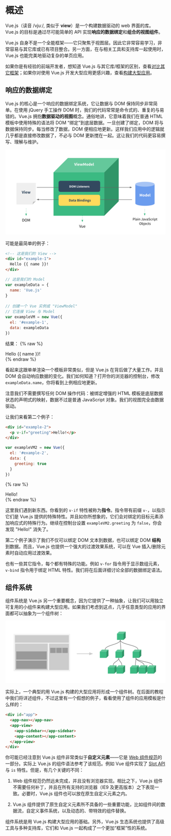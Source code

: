 # 概述

Vue.js（读音 /vjuː/, 类似于 **view**）是一个构建数据驱动的 web 界面的库。Vue.js 的目标是通过尽可能简单的 API 实现**响应的数据绑定**和**组合的视图组件**。

Vue.js 自身不是一个全能框架——它只聚焦于视图层。因此它非常容易学习，非常容易与其它库或已有项目整合。另一方面，在与相关工具和支持库一起使用时，Vue.js 也能完美地驱动复杂的单页应用。

如果你是有经验的前端开发者，想知道 Vue.js 与其它库/框架的区别，查看[对比其它框架](comparison.html)；如果你对使用 Vue.js 开发大型应用更感兴趣，查看[构建大型应用](application.html)。

## 响应的数据绑定

Vue.js 的核心是一个响应的数据绑定系统，它让数据与 DOM 保持同步非常简单。在使用 jQuery 手工操作 DOM 时，我们的代码常常是命令式的、重复的与易错的。Vue.js 拥抱**数据驱动的视图**概念。通俗地讲，它意味着我们在普通 HTML 模板中使用特殊的语法将 DOM “绑定”到底层数据。一旦创建了绑定，DOM 将与数据保持同步。每当修改了数据，DOM 便相应地更新。这样我们应用中的逻辑就几乎都是直接修改数据了，不必与 DOM 更新搅在一起。这让我们的代码更容易撰写、理解与维护。

![MVVM](images/mvvm.png)

可能是最简单的例子：

```html
<!-- 这是我们的 View -->
<div id="example-1">
  Hello {{ name }}!
</div>
```

```js
// 这是我们的 Model
var exampleData = {
  name: 'Vue.js'
}

// 创建一个 Vue 实例或 "ViewModel"
// 它连接 View 与 Model
var exampleVM = new Vue({
  el: '#example-1',
  data: exampleData
})
```

结果：
{% raw %}
<div id="example-1" class="demo">Hello {{ name }}!</div>
<script>
var exampleData = {
  name: 'Vue.js'
}
var exampleVM = new Vue({
  el: '#example-1',
  data: exampleData
})
</script>
{% endraw %}

看起来这跟单单渲染一个模板非常类似，但是 Vue.js 在背后做了大量工作。并且 DOM 会自动响应数据的变化。我们如何知道？打开你的浏览器的控制台，修改 `exampleData.name`，你将看到上例相应地更新。

注意我们不需要撰写任何 DOM 操作代码：被绑定增强的 HTML 模板是底层数据状态的声明式的映射，数据不过是普通 JavaScript 对象。我们的视图完全由数据驱动。 

让我们来看第二个例子：

```html
<div id="example-2">
  <p v-if="greeting">Hello!</p>
</div>
```

```js
var exampleVM2 = new Vue({
  el: '#example-2',
  data: {
    greeting: true
  }
})
```

{% raw %}
<div id="example-2" class="demo">
  <span v-if="greeting">Hello!</span>
</div>
<script>
var exampleVM2 = new Vue({
  el: '#example-2',
  data: {
    greeting: true
  }
})
</script>
{% endraw %}

这里我们遇到新东西。你看到的 `v-if` 特性被称为**指令**。指令带有前缀 `v-`，以指示它们是 Vue.js 提供的特殊特性。并且如你所想象的，它们会对绑定的目标元素添加响应式的特殊行为。继续在控制台设置 `exampleVM2.greeting` 为 `false`，你会发现 "Hello!" 消失了。

第二个例子演示了我们不仅可以绑定 DOM 文本到数据，也可以绑定 DOM **结构** 到数据。而且，Vue.js 也提供一个强大的过渡效果系统，可以在 Vue 插入/删除元素时自动应用过渡效果。

也有一些其它指令，每个都有特殊的功能。例如 `v-for` 指令用于显示数组元素，`v-bind` 指令用于绑定 HTML 特性。我们将在后面详细讨论全部的数据绑定语法。

## 组件系统

组件系统是 Vue.js 另一个重要概念，因为它提供了一种抽象，让我们可以用独立可复用的小组件来构建大型应用。如果我们考虑到这点，几乎任意类型的应用的界面都可以抽象为一个组件树：

![Component Tree](images/components.png)

实际上，一个典型的用 Vue.js 构建的大型应用将形成一个组件树。在后面的教程中我们将详述组件，不过这里有一个假想的例子，看看使用了组件的应用模板是什么样的：

```html
<div id="app">
  <app-nav></app-nav>
  <app-view>
    <app-sidebar></app-sidebar>
    <app-content></app-content>
  </app-view>
</div>
```

你可能已经注意到 Vue.js 组件非常类似于**自定义元素**——它是 [Web 组件规范](http://www.w3.org/wiki/WebComponents/)的一部分。实际上 Vue.js 的组件语法参考了该规范。例如 Vue 组件实现了 [Slot API](https://github.com/w3c/webcomponents/blob/gh-pages/proposals/Slots-Proposal.md) 与 `is` 特性。但是，有几个关键的不同：

1. Web 组件规范仍然远未完成，并且没有浏览器实现。相比之下，Vue.js 组件不需要任何补丁，并且在所有支持的浏览器（IE9 及更高版本）之下表现一致。必要时，Vue.js 组件也可以放在原生自定义元素之内。

2. Vue.js 组件提供了原生自定义元素所不具备的一些重要功能，比如组件间的数据流，自定义事件系统，以及动态的、带特效的组件替换。

组件系统是用 Vue.js 构建大型应用的基础。另外，Vue.js 生态系统也提供了高级工具与多种支持库，它们和 Vue.js 一起构成了一个更加“框架”性的系统。
